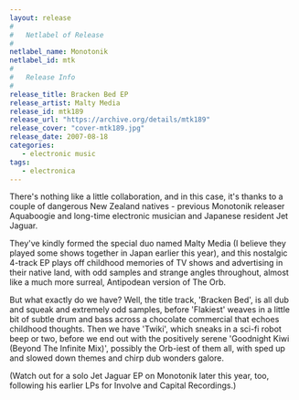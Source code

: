 ```yaml
---
layout: release
#
#   Netlabel of Release
#
netlabel_name: Monotonik
netlabel_id: mtk
#
#   Release Info
#
release_title: Bracken Bed EP
release_artist: Malty Media
release_id: mtk189
release_url: "https://archive.org/details/mtk189"
release_cover: "cover-mtk189.jpg"
release_date: 2007-08-18
categories:
   - electronic music
tags:
   - electronica
---
```

There's nothing like a little collaboration, and in this case, it's thanks to a couple of dangerous New Zealand natives - previous Monotonik releaser Aquaboogie and long-time electronic musician and Japanese resident Jet Jaguar.

They've kindly formed the special duo named Malty Media (I believe they played some shows together in Japan earlier this year), and this nostalgic 4-track EP plays off childhood memories of TV shows and advertising in their native land, with odd samples and strange angles throughout, almost like a much more surreal, Antipodean version of The Orb.

But what exactly do we have? Well, the title track, 'Bracken Bed', is all dub and squeak and extremely odd samples, before 'Flakiest' weaves in a little bit of subtle drum and bass across a chocolate commercial that echoes childhood thoughts. Then we have 'Twiki', which sneaks in a sci-fi robot beep or two, before we end out with the positively serene 'Goodnight Kiwi (Beyond The Infinite Mix)', possibly the Orb-iest of them all, with sped up and slowed down themes and chirp dub wonders galore.

(Watch out for a solo Jet Jaguar EP on Monotonik later this year, too, following his earlier LPs for Involve and Capital Recordings.)